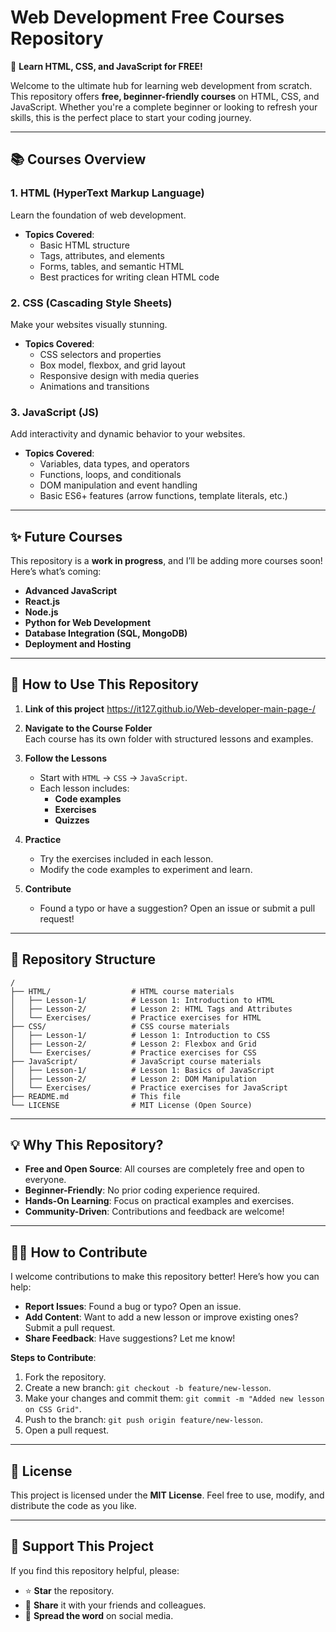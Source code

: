 # **Web Development Free Courses Repository**  
🚀 **Learn HTML, CSS, and JavaScript for FREE!**  

Welcome to the ultimate hub for learning web development from scratch. This repository offers **free, beginner-friendly courses** on HTML, CSS, and JavaScript. Whether you're a complete beginner or looking to refresh your skills, this is the perfect place to start your coding journey.  

---

## **📚 Courses Overview**  

### **1. HTML (HyperText Markup Language)**  
Learn the foundation of web development.  
- **Topics Covered**:  
  - Basic HTML structure  
  - Tags, attributes, and elements  
  - Forms, tables, and semantic HTML  
  - Best practices for writing clean HTML code  

### **2. CSS (Cascading Style Sheets)**  
Make your websites visually stunning.  
- **Topics Covered**:  
  - CSS selectors and properties  
  - Box model, flexbox, and grid layout  
  - Responsive design with media queries  
  - Animations and transitions  

### **3. JavaScript (JS)**  
Add interactivity and dynamic behavior to your websites.  
- **Topics Covered**:  
  - Variables, data types, and operators  
  - Functions, loops, and conditionals  
  - DOM manipulation and event handling  
  - Basic ES6+ features (arrow functions, template literals, etc.)  

---

## **✨ Future Courses**  
This repository is a **work in progress**, and I’ll be adding more courses soon! Here’s what’s coming:  
- **Advanced JavaScript**  
- **React.js**  
- **Node.js**  
- **Python for Web Development**  
- **Database Integration (SQL, MongoDB)**  
- **Deployment and Hosting**  

---

## **🚀 How to Use This Repository**  

1. **Link of this project**
   https://it127.github.io/Web-developer-main-page-/

2. **Navigate to the Course Folder**  
   Each course has its own folder with structured lessons and examples.  

3. **Follow the Lessons**  
   - Start with `HTML` → `CSS` → `JavaScript`.  
   - Each lesson includes:  
     - **Code examples**  
     - **Exercises**  
     - **Quizzes**  

4. **Practice**  
   - Try the exercises included in each lesson.  
   - Modify the code examples to experiment and learn.  

5. **Contribute**  
   - Found a typo or have a suggestion? Open an issue or submit a pull request!  

---

## **📁 Repository Structure**  

```
/  
├── HTML/                  # HTML course materials  
│   ├── Lesson-1/          # Lesson 1: Introduction to HTML  
│   ├── Lesson-2/          # Lesson 2: HTML Tags and Attributes  
│   └── Exercises/         # Practice exercises for HTML  
├── CSS/                   # CSS course materials  
│   ├── Lesson-1/          # Lesson 1: Introduction to CSS  
│   ├── Lesson-2/          # Lesson 2: Flexbox and Grid  
│   └── Exercises/         # Practice exercises for CSS  
├── JavaScript/            # JavaScript course materials  
│   ├── Lesson-1/          # Lesson 1: Basics of JavaScript  
│   ├── Lesson-2/          # Lesson 2: DOM Manipulation  
│   └── Exercises/         # Practice exercises for JavaScript  
├── README.md              # This file  
└── LICENSE                # MIT License (Open Source)  
```

---

## **💡 Why This Repository?**  

- **Free and Open Source**: All courses are completely free and open to everyone.  
- **Beginner-Friendly**: No prior coding experience required.  
- **Hands-On Learning**: Focus on practical examples and exercises.  
- **Community-Driven**: Contributions and feedback are welcome!  

---

## **👨‍💻 How to Contribute**  

I welcome contributions to make this repository better! Here’s how you can help:  
- **Report Issues**: Found a bug or typo? Open an issue.  
- **Add Content**: Want to add a new lesson or improve existing ones? Submit a pull request.  
- **Share Feedback**: Have suggestions? Let me know!  

**Steps to Contribute**:  
1. Fork the repository.  
2. Create a new branch: `git checkout -b feature/new-lesson`.  
3. Make your changes and commit them: `git commit -m "Added new lesson on CSS Grid"`.  
4. Push to the branch: `git push origin feature/new-lesson`.  
5. Open a pull request.  

---

## **📜 License**  
This project is licensed under the **MIT License**. Feel free to use, modify, and distribute the code as you like.  

---

## **🌟 Support This Project**  

If you find this repository helpful, please:  
- ⭐ **Star** the repository.  
- 🚀 **Share** it with your friends and colleagues.  
- 💬 **Spread the word** on social media.  
